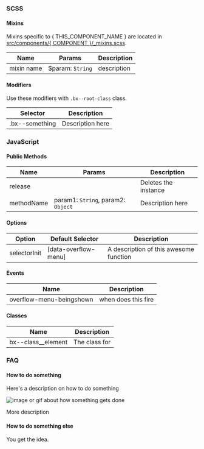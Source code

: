 ### SCSS

#### Mixins

Mixins specific to { THIS_COMPONENT_NAME } are located in [src/components/{ COMPONENT }/_mixins.scss]().

| Name                | Params | Description                         |
|---------------------|--------|-------------------------------------|
| mixin name          | $param: `String` | description |


#### Modifiers

Use these modifiers with `.bx--root-class` class.

| Selector                         | Description                        |
|----------------------------------|------------------------------------|
| .bx--something                   | Description here                   |


### JavaScript

#### Public Methods

| Name       | Params                             | Description          |
|------------|------------------------------------|----------------------|
| release    |                                    | Deletes the instance |
| methodName | param1: `String`, param2: `Object` | Description here     |

#### Options

| Option       | Default Selector     | Description                            |
|--------------|----------------------|----------------------------------------|
| selectorInit | [data-overflow-menu] | A description of this awesome function |

#### Events

| Name                     | Description         |
|--------------------------|---------------------|
| overflow-menu-beingshown | when does this fire |

#### Classes

| Name                     | Description         |
|--------------------------|---------------------|
| bx--class__element | The class for  |

### FAQ

#### How to do something

Here's a description on how to do something

![image or gif about how something gets done]()

More description

#### How to do something else

You get the idea.
